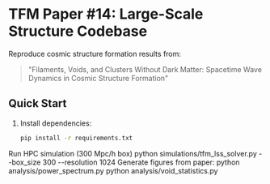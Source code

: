 # TFM Paper #14: Large-Scale Structure Codebase

Reproduce cosmic structure formation results from:
> "Filaments, Voids, and Clusters Without Dark Matter: Spacetime Wave Dynamics in Cosmic Structure Formation"

## Quick Start
1. Install dependencies:  
   ```bash
   pip install -r requirements.txt
Run HPC simulation (300 Mpc/h box)
python simulations/tfm_lss_solver.py --box_size 300 --resolution 1024
Generate figures from paper:
python analysis/power_spectrum.py
python analysis/void_statistics.py
